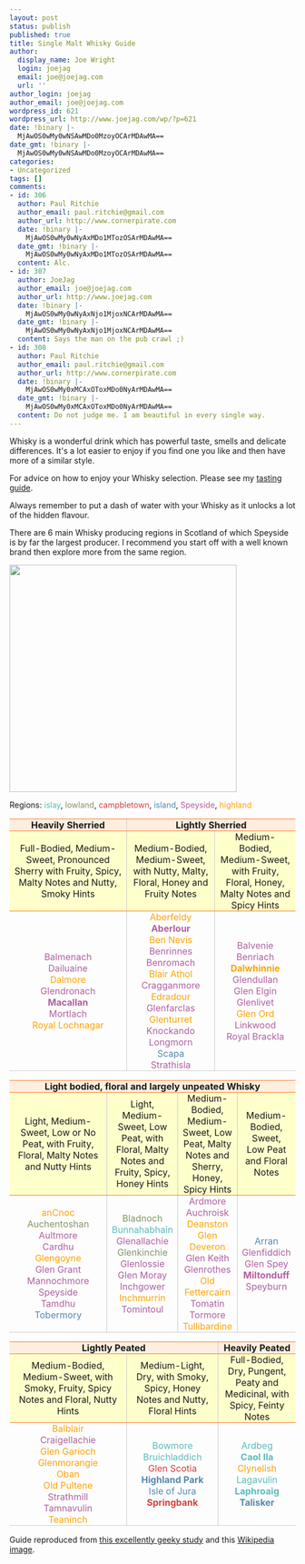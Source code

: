 ```yaml
---
layout: post
status: publish
published: true
title: Single Malt Whisky Guide
author:
  display_name: Joe Wright
  login: joejag
  email: joe@joejag.com
  url: ''
author_login: joejag
author_email: joe@joejag.com
wordpress_id: 621
wordpress_url: http://www.joejag.com/wp/?p=621
date: !binary |-
  MjAwOS0wMy0wNSAwMDo0MzoyOCArMDAwMA==
date_gmt: !binary |-
  MjAwOS0wMy0wNSAwMDo0MzoyOCArMDAwMA==
categories:
- Uncategorized
tags: []
comments:
- id: 306
  author: Paul Ritchie
  author_email: paul.ritchie@gmail.com
  author_url: http://www.cornerpirate.com
  date: !binary |-
    MjAwOS0wMy0wNyAxMDo1MTozOSArMDAwMA==
  date_gmt: !binary |-
    MjAwOS0wMy0wNyAxMDo1MTozOSArMDAwMA==
  content: Alc.
- id: 307
  author: JoeJag
  author_email: joe@joejag.com
  author_url: http://www.joejag.com
  date: !binary |-
    MjAwOS0wMy0wNyAxNjo1MjoxNCArMDAwMA==
  date_gmt: !binary |-
    MjAwOS0wMy0wNyAxNjo1MjoxNCArMDAwMA==
  content: Says the man on the pub crawl ;)
- id: 308
  author: Paul Ritchie
  author_email: paul.ritchie@gmail.com
  author_url: http://www.cornerpirate.com
  date: !binary |-
    MjAwOS0wMy0xMCAxOToxMDo0NyArMDAwMA==
  date_gmt: !binary |-
    MjAwOS0wMy0xMCAxOToxMDo0NyArMDAwMA==
  content: Do not judge me. I am beautiful in every single way.
---
```

<style type="text/css">
/* Malt colours */
.islay {color: #5ABBB9} .lowland {color: #859567} .campbletown {color: #CF4040} .island {color: #5487B1} .speyside {color: #AF609E} .highland {color: #FFA200}
.owned {font-weight: bold;}

th { padding: 0 0.5em; text-align: left;	}
tr.yellow td {	border-top: 1px solid #FB7A31;	border-bottom: 1px solid #FB7A31;	background: #FFC;	}
tr.classification td {	border-top: 1px solid #FB7A31;	border-bottom: 1px solid #FB7A31;	background: #FED; text-align: center; font-weight: bold;	}
td {	border-bottom: 1px solid #CCC;	padding: 0 0.5em; text-align: center;	}
td:first-child {	width: 190px; text-align: center;	}
td+td {	border-left: 1px solid #CCC;	text-align: center;	}

</style>

<p>Whisky is a wonderful drink which has powerful taste, smells and delicate differences.  It's a lot easier to enjoy if you find one you like and then have more of a similar style.  </p>

<p>For advice on how to enjoy your Whisky selection. Please see my <a href="{% post_url /personal/2010-11-08-how-to-enjoy-whisky %}">tasting guide</a>.

<p>Always remember to put a dash of water with your Whisky as it unlocks a lot of the hidden flavour.  </p>
<p>There are 6 main Whisky producing regions in Scotland of which Speyside is by far the largest producer.  I recommend you start off with a well known brand then explore more from the same region.</p>
<img src="{{ site.url }}/images/2009/scotch_regions.png" width="400" height="400">
<p>Regions: <span class="islay">islay</span>, <span class="lowland">lowland</span>, <span class="campbletown">campbletown</span>, <span class="island">island</span>, <span class="speyside">Speyside</span>, <span class="highland">highland</span><br />

<table>
<tr class="classification">
<td>Heavily Sherried</td>
<td colspan="2">Lightly Sherried</td>
</tr>
<tr class="yellow">
<td>Full-Bodied, Medium-Sweet, Pronounced Sherry with Fruity, Spicy, Malty Notes and Nutty, Smoky Hints</td>
<td>Medium-Bodied, Medium-Sweet, with Nutty, Malty, Floral, Honey and Fruity Notes</td>
<td>Medium-Bodied, Medium-Sweet, with Fruity, Floral, Honey, Malty Notes and Spicy Hints</td>
</tr>
<tr>
<td>
<span class="speyside">Balmenach</span><br />
<span class="speyside">Dailuaine</span><br />
<span class="highland">Dalmore</span><br />
<span class="speyside">Glendronach</span><br />
<span class="speyside owned">Macallan</span><br />
<span class="speyside">Mortlach</span><br />
<span class="highland">Royal Lochnagar</span><br />
</td>
<td>
<span class="highland">Aberfeldy</span><br />
<span class="speyside owned">Aberlour</span><br />
<span class="highland">Ben Nevis</span><br />
<span class="speyside">Benrinnes</span><br />
<span class="speyside">Benromach</span><br />
<span class="highland">Blair Athol</span><br />
<span class="speyside">Cragganmore</span><br />
<span class="highland">Edradour</span><br />
<span class="speyside">Glenfarclas</span><br />
<span class="highland">Glenturret</span><br />
<span class="speyside">Knockando</span><br />
<span class="speyside">Longmorn</span><br />
<span class="island">Scapa</span><br />
<span class="speyside">Strathisla</span><br />
</td>
<td>
<span class="speyside">Balvenie</span><br />
<span class="speyside">Benriach</span><br />
<span class="highland owned">Dalwhinnie</span><br />
<span class="speyside">Glendullan</span><br />
<span class="speyside">Glen Elgin</span><br />
<span class="speyside">Glenlivet</span><br />
<span class="highland">Glen Ord</span><br />
<span class="speyside">Linkwood</span><br />
<span class="speyside">Royal Brackla</span><br />
</td></tr>
</table>

<table>
<tr class="classification">
<td colspan="4">Light bodied, floral and largely unpeated Whisky</td>
</tr>
<tr class="yellow">
<td>Light, Medium-Sweet, Low or No Peat, with Fruity, Floral, Malty Notes and Nutty Hints</td>
<td>Light, Medium-Sweet, Low Peat, with Floral, Malty Notes and Fruity, Spicy, Honey Hints</td>
<td>Medium-Bodied, Medium-Sweet, Low Peat, Malty Notes and Sherry, Honey, Spicy Hints</td>
<td>Medium-Bodied, Sweet, Low Peat and Floral Notes</td>
</tr>
<tr>
<td>
<span class="highland">anCnoc</span><br />
<span class="lowland">Auchentoshan</span><br />
<span class="speyside">Aultmore</span><br />
<span class="speyside">Cardhu</span><br />
<span class="highland">Glengoyne</span><br />
<span class="speyside">Glen Grant</span><br />
<span class="speyside">Mannochmore</span><br />
<span class="speyside">Speyside</span><br />
<span class="speyside">Tamdhu</span><br />
<span class="island">Tobermory</span><br />
</td>
<td>
<span class="lowland">Bladnoch</span><br />
<span class="islay">Bunnahabhain</span><br />
<span class="speyside">Glenallachie</span><br />
<span class="lowland">Glenkinchie</span><br />
<span class="speyside">Glenlossie</span><br />
<span class="speyside">Glen Moray</span><br />
<span class="speyside">Inchgower</span><br />
<span class="highland">Inchmurrin</span><br />
<span class="speyside">Tomintoul</span><br />
</td>
<td>
<span class="speyside">Ardmore</span><br />
<span class="speyside">Auchroisk</span><br />
<span class="highland">Deanston</span><br />
<span class="highland">Glen Deveron</span><br />
<span class="speyside">Glen Keith</span><br />
<span class="speyside">Glenrothes</span><br />
<span class="highland">Old Fettercairn</span><br />
<span class="speyside">Tomatin</span><br />
<span class="speyside">Tormore</span><br />
<span class="highland">Tullibardine</span><br />
</td>
<td>
<span class="island">Arran</span><br />
<span class="speyside">Glenfiddich</span><br />
<span class="speyside">Glen Spey</span><br />
<span class="speyside owned">Miltonduff</span><br />
<span class="speyside">Speyburn</span><br />
</td>
</table>

<table>
<tr class="classification">
<td colspan="2">Lightly Peated</td>
<td >Heavily Peated</td>
</tr>
<tr class="yellow">
<td>Medium-Bodied, Medium-Sweet, with Smoky, Fruity, Spicy Notes and Floral, Nutty Hints</td>
<td>Medium-Light, Dry, with Smoky, Spicy, Honey Notes and Nutty, Floral Hints</td>
<td>Full-Bodied, Dry, Pungent, Peaty and Medicinal, with Spicy, Feinty Notes</td>
</tr>
<td>
<span class="highland">Balblair</span><br />
<span class="speyside">Craigellachie</span><br />
<span class="highland">Glen Garioch</span><br />
<span class="highland">Glenmorangie</span><br />
<span class="highland">Oban</span><br />
<span class="highland">Old Pultene</span><br />
<span class="speyside">Strathmill</span><br />
<span class="speyside">Tamnavulin</span><br />
<span class="highland">Teaninch</span><br />
</td>
<td>
<span class="islay">Bowmore</span><br />
<span class="islay">Bruichladdich</span><br />
<span class="campbletown">Glen Scotia</span><br />
<span class="island owned">Highland Park</span><br />
<span class="island">Isle of Jura</span><br />
<span class="campbletown owned">Springbank</span><br />
</td>
<td>
<span class="islay">Ardbeg</span><br />
<span class="islay owned">Caol Ila</span><br />
<span class="highland">Clynelish</span><br />
<span class="islay">Lagavulin</span><br />
<span class="islay owned">Laphroaig</span><br />
<span class="island owned">Talisker</span><br />
</td>
</tr>
</table>

Guide reproduced from <a href="http://www.whiskyclassified.com/classification.html">this excellently geeky study</a> and this <a href="http://en.wikipedia.org/wiki/File:Scotch_regions.svg">Wikipedia image</a>.</p>
